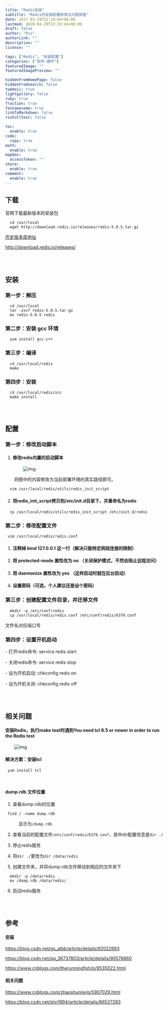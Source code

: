 ```yaml
---
title: "Redis安装"
subtitle: "Redis的安装配置和常见问题排查"
date: 2017-03-29T22:19:04+08:00
lastmod: 2020-04-29T22:19:04+08:00
draft: false
author: "Rio"
authorLink: ""
description: ""
license: ""

tags: ["Redis", "安装配置"]
categories: ["软件-硬件"]
featuredImage: ""
featuredImagePreview: ""

hiddenFromHomePage: false
hiddenFromSearch: false
twemoji: true
lightgallery: false
ruby: true
fraction: true
fontawesome: true
linkToMarkdown: false
rssFullText: false

toc:
  enable: true
code:
  copy: true
math:
  enable: true
mapbox:
  accessToken: ""
share:
  enable: true
comment:
  enable: true
---
```


## 下载

官网下载最新版本的安装包

```language-bash
  cd /usr/local
  wget http://download.redis.io/releases/redis-5.0.5.tar.gz
```

[历史版本库地址](http://download.redis.io/releases/)

<http://download.redis.io/releases/>

<!--more-->
<br />
<br />

## 安装

### **第一步**：解压

```language-bash
  cd /usr/local
  tar -zxvf redis-5.0.5.tar.gz
  mv redis-5.0.5 redis
```

### **第二步**：安装 gcc 环境 

```language-bash
  yum install gcc-c++
```

### **第三步**：编译

```language-bash
  cd /usr/local/redis
  make
```

### **第四步**：安装

```language-bash
  cd /usr/local/redis/src
  make install
```

<br />
<br />

## 配置

### **第一步**：修改启动脚本

1. #### 修改redis内置的启动脚本

  &emsp;&emsp;&emsp;&emsp;![img](/images/redis_install/01.png)

  &emsp;&emsp;将图中的内容修改为当前部署环境的真实路径即可。

```language-bash
  vim /usr/local/redis/utils/redis_init_script
```


2. #### 将redis_init_script拷贝到/etc/init.d目录下，并重命名为redis

  ```language-bash
    cp /usr/local/redis/utils/redis_init_script /etc/init.d/redis
  ```

### **第二步**：修改配置文件

```language-bash
 vim /usr/local/redis/redis.conf
```

1. #### 注释掉 bind 127.0.0.1 这一行（解决只能特定网段连接的限制）

2. #### 将 protected-mode 属性改为 no （关闭保护模式，不然会阻止远程访问）

3. #### 将 daemonize 属性改为 yes （这样启动时就在后台启动）

4. #### 设置密码（可选，个人建议还是设个密码）

### **第三步**：创建配置文件目录，并迁移文件

```language-bash
  mkdir -p /etc/conf/redis
  cp /usr/local/redis/redis.conf /etc/conf/redis/6379.conf
```
文件名对应端口号

### **第四步**：设置开机启动

\- 打开redis命令: service redis start

\- 关闭redis命令: service redis stop

\- 设为开机启动: chkconfig redis on

\- 设为开机关闭: chkconfig redis off

<br />
<br />

## 相关问题

#### **安装Redis，执行make test时遇到You need tcl 8.5 or newer in order to run the Redis test**

&emsp;&emsp;![img](/images/redis_install/02.png)

#### **解决方案**：安装tcl

```language-bash
 yum install tcl
```

<br />

#### **dump.rdb 文件位置**

1. 查看dump.rdb的位置

```language-bash
 find / -name dump.rdb
```

​&emsp;&emsp;&emsp;显示为`/dump.rdb`

2. 查看当前的配置文件`/etc/conf/redis/6379.conf`，其中dir配置信息是`dir ./`

3. 停止redis服务

4. 将`dir ./`更改为`dir /data/redis`

5. 创建文件夹，并将dump.rdb文件移动到相应的文件夹下

```language-bash
  mkdir -p /data/redis
  mv /dump.rdb /data/redis/
```

6. 启动redis服务

<br />
<br />

## 参考

#### **安装**

<https://blog.csdn.net/gs_albb/article/details/92022693>

<https://blog.csdn.net/qq_36737803/article/details/90578860>

<https://www.cnblogs.com/therunningfish/p/9535022.html>

  

#### **相关问题**

<https://www.cnblogs.com/zhaoshunjie/p/5907029.html>

<https://blog.csdn.net/shn1994/article/details/86527283>